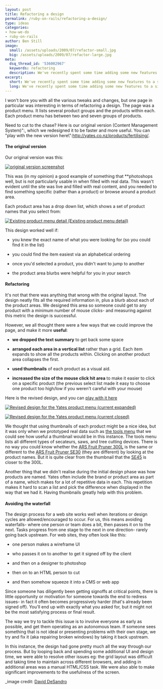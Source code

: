 ```yaml
---
layout: post
title: Refactoring a design
permalink: /ruby-on-rails/refactoring-a-design/
type: ideas
categories:
- how-we-do
- ruby-on-rails
author: Ben Still
image:
  small: /assets/uploads/2009/07/refactor-small.jpg
  big: /assets/uploads/2009/07/refactor-large.jpg
meta:
  dsq_thread_id: '536002967'
  keywords: refactoring
  description: We've recently spent some time adding some new features to a site that we built a while back.
excerpt:
  short: We've recently spent some time adding some new features to a site that we built a while back.
  long: We've recently spent some time adding some new features to a site that we built a while back. Part of this was moving it to a new CMS, and since we had the chance, we took a look at each of the templates to see where they could be improved.
---
```


I won't bore you with all the various tweaks and changes, but one page
in particular was interesting in terms of refactoring a design. The
page
was a product menu. It lists several product groups and the products
within each. Each product menu has between two and seven groups of
products.

Need to cut to the chase? Here is our original version (Content
Management System)":, which we redesigned it to be faster and more
useful. You can "play with the new version
here\\":http://yates.co.nz/products/fertilising/.

#### The original version

Our original version was this:

[![original version
screenshot](http://farm4.static.flickr.com/3172/2442027383_04c8d73380.jpg
"original version
screenshot")](http://www.flickr.com/photos/26091646@N08/2442027383/)

This was (in my opinion) a good example of something that
\*\*photoshops
well, but is not particularly usable in when filled with real data.
This wasn't evident until the site was live and filled with real
content, and you needed to find something specific (rather than a
product) or browse around a product area.

Each product area has a drop down list, which shows a set of product
names that you select from:

[![Existing product menu
detail](http://farm4.static.flickr.com/3078/2442851158_46dc2d154f_o.gif
"Existing product menu detail")
(Existing product menu
detail)](http://www.flickr.com/photos/26091646@N08/2442851158/)

This design worked well if:

- you knew the exact name of what you were looking for (so you could
find it in the list)

<!-- -->
- you could find the item easiest via an alphabetical ordering

<!-- -->
- once you'd selected a product, you didn't want to jump to another

<!-- -->
- the product area blurbs were helpful for you in your search

#### Refactoring

It's not that there was anything that wrong with the original layout.
The design neatly fits all the required information in, plus a blurb
about each of the product areas. We designed this area so someone
could
get to any product with a minimum number of mouse clicks- and
measuring
against this metric the design is successful.

However, we all thought there were a few ways that we could improve
the
page, and make it more **useful**:

- **we dropped the text summary** to get back some space

<!-- -->
- **arranged each area in a vertical list** rather than a grid. Each
item expands to show all the products within. Clicking on another
product area collapses the first.

<!-- -->
- **used thumbnails** of each product as a visual aid.

<!-- -->
- **increased the size of the mouse click hit area** to make it
easier
to click on a specific product (the previous select list made it
easy to choose one product too high/low if you weren't careful with
your mouse)

Here is the revised design, and you can [play with it
here](http://yates.co.nz/products/fertilising/)

[![Revised design for the Yates product
menu](http://farm4.static.flickr.com/3216/2442871682_1aa2e7ceb4.jpg
"Revised design for the Yates product menu")
(current
expanded)](http://www.flickr.com/photos/26091646@N08/2442871682/)

[![Revised design for the Yates product
menu](http://farm3.static.flickr.com/2177/2442027585_fb35d5ecf2.jpg
"Revised design for the Yates product menu")
(current
closed)](http://www.flickr.com/photos/26091646@N08/2442027585/)

We thought that using thumbnails of each product might be a nice idea,
but it was only when we prototyped real data such as [the tools
menu](http://yates.co.nz/products/books-tools-and-propagation/) that
we
could see how useful a thumbnail would be in this instance. The tools
menu lists all different types of secateurs, saws, and tree cutting
devices. There is no way you could know whether the [ARS Fruit Pruner
300L](http://yates.co.nz/products/books-tools-and-propagation/tools/ars-fruit-pruner-300l/)
is the same or different to the [ARS Fruit Pruner
SE30](http://yates.co.nz/products/books-tools-and-propagation/tools/ars-fruit-pruner-se30/)
(they are different) by looking at the product names. But it is quite
clear from the thumbnail that the
[SE45](http://yates.co.nz/products/books-tools-and-propagation/tools/ars-fruit-pruner-se45/)
is closer to the 300L.

Another thing that we didn't realise during the initial design phase
was
how products are named. Yates often include the brand or product area
as
part of a name, which makes for a lot of repetitive data in each. This
repetition makes it hard to scan a list and pick the difference when
displayed in the way that we had it. Having thumbnails greatly help
with
this problem.

#### Avoiding the waterfall

The design process for a web site works well when iterations or design
cycles are allowed/encouraged to occur. For us, this means avoiding
waterfalls- where one person or team does a bit, then passes it on to
the next. Tasks progress from one stage to the next in one direction-
rarely going back upstream. For web sites, they often look like this:

- one person makes a wireframe UI

<!-- -->
- who passes it on to another to get it signed off by the client

<!-- -->
- and then on a designer to photoshop

<!-- -->
- then on to an HTML person to cut

<!-- -->
- and then somehow squeeze it into a CMS or web app

Since someone has diligently been getting signoffs at critical points,
there is little opportunity or motivation for someone towards the end
to
redress issues- in fact it often becomes progressively harder (that's
already been signed off). You'll end up with exactly what you asked
for,
but it might not be the most satisfying process or final result.

The way we try to tackle this issue is to involve everyone as early as
possible, and get them operating as an autonomous team. If someone
sees
something that is not ideal or presenting problems with their own
stage,
we try and fix it (aka repairing broken windows) by taking it back
upstream.

In this instance, the design had gone pretty much all the way through
our process. But by looping back and spending some additional UI and
design time, we were able to resolve other issues eg: the grid layout
was difficult and taking time to maintain across different browsers,
and
adding in additional areas was a manual HTML/CSS task. We were also
able
to make significant improvements to the usefulness of the screen.

_image credit: [David
DeSandro](https://www.flickr.com/photos/nemoorange/_)
